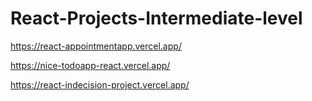 # React-Projects-Intermediate-level

https://react-appointmentapp.vercel.app/


https://nice-todoapp-react.vercel.app/

https://react-indecision-project.vercel.app/
